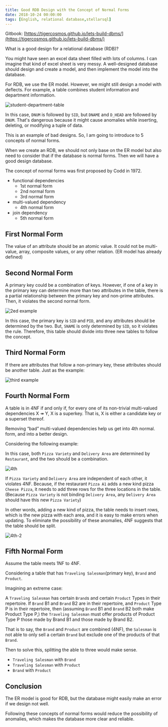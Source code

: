 ```yaml
---
title: Good RDB Design with the Concept of Normal Forms
date: 2018-10-24 00:00:00
tags: [English, relational database,stellarsql]
---
```


Gitbook: [https://tigercosmos.github.io/lets-build-dbms/](https://tigercosmos.github.io/lets-build-dbms/)

What is a good design for a relational database (RDB)?

You might have seen an excel data sheet filled with lots of columns. I can imagine that kind of excel sheet is very messy. A well-designed database should design and create a model, and then implement the model into the database.

For RDB, we use the ER model. However, we might still design a model with deflects. For example, a table combines student information and department information.

![student-department-table](https://user-images.githubusercontent.com/18013815/47796068-8d2cfc00-dd5e-11e8-93c0-fe1a4f2b5c26.png)

In this case, `DNUM` is followed by `SID`, but `DNAME` and `D_HEAD` are followed by `DNUM`. That's dangerous because it might cause anomalies while inserting, deleting, or modifying a tuple of data.

This is an example of bad designs. So, I am going to introduce to 5 concepts of normal forms.

When we create an RDB, we should not only base on the ER model but also need to consider that if the database is normal forms. Then we will have a good design database.

The concept of normal forms was first proposed by Codd in 1972.

- functional dependencies
  - 1st normal form
  - 2nd normal form
  - 3rd normal form
- multi-valued dependency
  - 4th normal form
- join dependency
  - 5th normal form

## First Normal Form

The value of an attribute should be an atomic value. It could not be multi-value, array, composite values, or any other relation. (ER model has already defined)

## Second Normal Form

A primary key could be a combination of keys. However, if one of a key in the primary key can determine more than two attributes in the table, there is a partial relationship between the primary key and non-prime attributes. Then, it violates the second normal form.

![2ed example](https://user-images.githubusercontent.com/18013815/47798537-8bb20280-dd63-11e8-9f91-19be17878859.png)

In this case, the primary key is `SID` and `PID`, and any attributes should be determined by the two. But, `SNAME` is only determined by `SID`, so it violates the rule. Therefore, this table should divide into three new tables to follow the concept.

## Third Normal Form

If there are attributes that follow a non-primary key, these attributes should be another table. Just as the example:

![third example](https://user-images.githubusercontent.com/18013815/47799601-966d9700-dd65-11e8-8435-a993870c7ca4.png)

## Fourth Normal Form

A table is in 4NF if and only if, for every one of its non-trivial multi-valued dependencies X ↠ Y, X is a superkey. That is, X is either a candidate key or a superset thereof.

Removing “bad” multi-valued dependencies help us get into 4th normal.
form, and into a better design.

Considering the following example:

In this case, both `Pizza Variety` and `Delivery Area` are determined by `Restaurant`, and the two should be a combination.

![4th](https://user-images.githubusercontent.com/18013815/47800322-06305180-dd67-11e8-981f-9f623759f13a.png)

If `Pizza Variety` and `Delivery Area` are independent of each other, it violates 4NF. Because, if the restaurant `Pizza A1` adds a new kind pizza `Cheese Pizza`, it needs to add three rows for the three locations in the table. (Because `Pizza Variety` is not binding `Delivery Area`, any `Delivery Area` should have this new `Pizza Variety`)

In other words, adding a new kind of pizza, the table needs to insert rows, which is the new pizza with each area, and it is easy to make errors when updating. To eliminate the possibility of these anomalies, 4NF suggests that the table should be split.

![4th-2](https://user-images.githubusercontent.com/18013815/47800323-06c8e800-dd67-11e8-8bce-f63a8216e22a.png)

## Fifth Normal Form

Assume the table meets 1NF to 4NF.

Considering a table that has `Traveling Salesman`(primary key), `Brand` and `Product`.

Imagining an extreme case:

A `Traveling Salesman` has certain `Brand`s and certain `Product` Types in their repertoire. If `Brand` B1 and `Brand` B2 are in their repertoire, and `Product` Type P is in their repertoire, then (assuming `Brand` B1 and `Brand` B2 both make Product Type P,) the `Traveling Salesman` must offer products of Product Type P those made by Brand B1 and those made by Brand B2.

That is to say, the `Brand` and `Product` are combined (4NF), the `Salesman` is not able to only sell a certain `Brand` but exclude one of the products of that `Brand`.

Then to solve this, splitting the able to three would make sense.

- `Traveling Salesman` with `Brand`
- `Traveling Salesman` with `Product`
- `Brand` with `Product`

## Conclusion

The ER model is good for RDB, but the database might easily make an error if we design not well.

Following these concepts of normal forms would reduce the possibility of anomalies, which makes the database more clear and reliable.